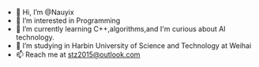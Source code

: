 - 👋 Hi, I’m @Nauyix
- 👀 I’m interested in Programming
- 🌱 I’m currently learning C++,algorithms,and I'm curious about AI technology.
- 💞️ I’m studying in Harbin University of Science and Technology at Weihai
- 📫 Reach me at stz2015@outlook.com

<!---
Nauyix/Nauyix is a ✨ special ✨ repository because its `README.md` (this file) appears on your GitHub profile.
You can click the Preview link to take a look at your changes.
--->
